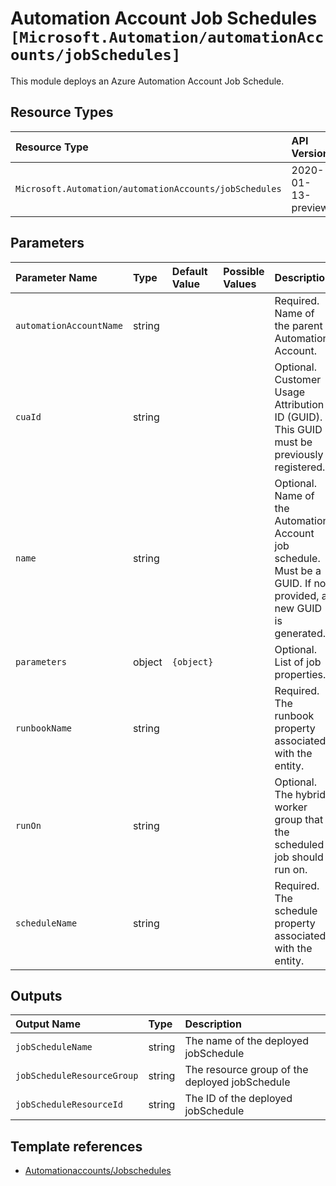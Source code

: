 # Automation Account Job Schedules `[Microsoft.Automation/automationAccounts/jobSchedules]`

This module deploys an Azure Automation Account Job Schedule.

## Resource Types

| Resource Type                                          | API Version        |
| :----------------------------------------------------- | :----------------- |
| `Microsoft.Automation/automationAccounts/jobSchedules` | 2020-01-13-preview |

## Parameters

| Parameter Name          | Type   | Default Value | Possible Values | Description                                                                                                      |
| :---------------------- | :----- | :------------ | :-------------- | :--------------------------------------------------------------------------------------------------------------- |
| `automationAccountName` | string |               |                 | Required. Name of the parent Automation Account.                                                                 |
| `cuaId`                 | string |               |                 | Optional. Customer Usage Attribution ID (GUID). This GUID must be previously registered.                         |
| `name`                  | string |               |                 | Optional. Name of the Automation Account job schedule. Must be a GUID. If not provided, a new GUID is generated. |
| `parameters`            | object | `{object}`    |                 | Optional. List of job properties.                                                                                |
| `runbookName`           | string |               |                 | Required. The runbook property associated with the entity.                                                       |
| `runOn`                 | string |               |                 | Optional. The hybrid worker group that the scheduled job should run on.                                          |
| `scheduleName`          | string |               |                 | Required. The schedule property associated with the entity.                                                      |

## Outputs

| Output Name                | Type   | Description                                    |
| :------------------------- | :----- | :--------------------------------------------- |
| `jobScheduleName`          | string | The name of the deployed jobSchedule           |
| `jobScheduleResourceGroup` | string | The resource group of the deployed jobSchedule |
| `jobScheduleResourceId`    | string | The ID of the deployed jobSchedule             |

## Template references

- [Automationaccounts/Jobschedules](https://docs.microsoft.com/en-us/azure/templates/Microsoft.Automation/2020-01-13-preview/automationAccounts/jobSchedules)
